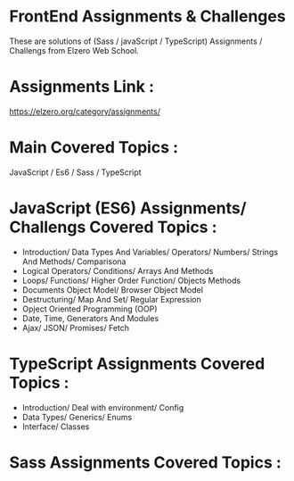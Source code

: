 # FrontEnd Assignments & Challenges
These are solutions of (Sass / javaScript / TypeScript) Assignments / Challengs from Elzero Web School.
# Assignments Link :
https://elzero.org/category/assignments/
# Main Covered Topics :
JavaScript / Es6 / Sass / TypeScript

# JavaScript (ES6) Assignments/ Challengs Covered Topics :
  - Introduction/ Data Types And Variables/ Operators/ Numbers/ Strings And Methods/ Comparisona
  - Logical Operators/ Conditions/ Arrays And Methods
  - Loops/ Functions/ Higher Order Function/ Objects Methods
  - Documents Object Model/ Browser Object Model
  - Destructuring/ Map And Set/ Regular Expression
  - Opject Oriented Programming (OOP)
  - Date, Time, Generators And Modules
  - Ajax/ JSON/ Promises/ Fetch

# TypeScript Assignments Covered Topics :
  - Introduction/ Deal with environment/ Config
  -  Data Types/ Generics/ Enums
  -  Interface/ Classes

# Sass Assignments Covered Topics :

  
